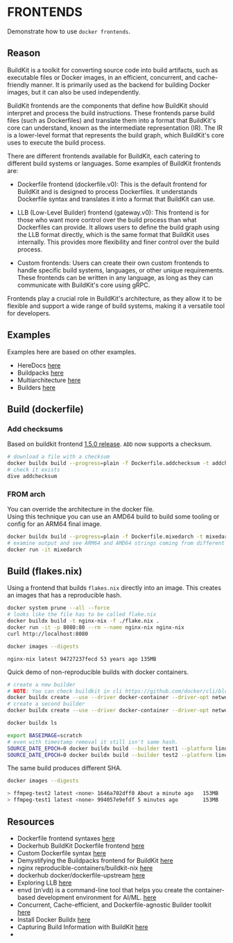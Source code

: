 # FRONTENDS

Demonstrate how to use `docker frontends`.  

## Reason

BuildKit is a toolkit for converting source code into build artifacts, such as executable files or Docker images, in an efficient, concurrent, and cache-friendly manner. It is primarily used as the backend for building Docker images, but it can also be used independently.  

BuildKit frontends are the components that define how BuildKit should interpret and process the build instructions. These frontends parse build files (such as Dockerfiles) and translate them into a format that BuildKit's core can understand, known as the intermediate representation (IR). The IR is a lower-level format that represents the build graph, which BuildKit's core uses to execute the build process.  

There are different frontends available for BuildKit, each catering to different build systems or languages. Some examples of BuildKit frontends are:  

* Dockerfile frontend (dockerfile.v0): This is the default frontend for BuildKit and is designed to process Dockerfiles. It understands Dockerfile syntax and translates it into a format that BuildKit can use.  

* LLB (Low-Level Builder) frontend (gateway.v0): This frontend is for those who want more control over the build process than what Dockerfiles can provide. It allows users to define the build graph using the LLB format directly, which is the same format that BuildKit uses internally. This provides more flexibility and finer control over the build process.  

* Custom frontends: Users can create their own custom frontends to handle specific build systems, languages, or other unique requirements. These frontends can be written in any language, as long as they can communicate with BuildKit's core using gRPC.  

Frontends play a crucial role in BuildKit's architecture, as they allow it to be flexible and support a wide range of build systems, making it a versatile tool for developers.  

## Examples

Examples here are based on other examples.  

* HereDocs [here](../60_heredocs/README.md)  
* Buildpacks [here](../43_python_buildpacks/README.md)  
* Multiarchitecture [here](../55_multiarch/README.md)  
* Builders [here](../90_builders/README.md)  

## Build (dockerfile)

### Add checksums

Based on buildkit frontend [1.5.0 release](https://github.com/moby/buildkit/releases/tag/dockerfile%2F1.5.0-labs).  `ADD` now supports a checksum.  

```sh
# download a file with a checksum
docker buildx build --progress=plain -f Dockerfile.addchecksum -t addchecksum .
# check it exists
dive addchecksum
```

### FROM arch

You can override the architecture in the docker file.  
Using this technique you can use an AMD64 build to build some tooling or config for an ARM64 final image.  

```sh
docker buildx build --progress=plain -f Dockerfile.mixedarch -t mixedarch .
# examine output and see ARM64 and AMD64 strings coming from different architectures
docker run -it mixedarch
```

## Build (flakes.nix)

Using a frontend that builds `flakes.nix` directly into an image.  This creates an images that has a reproducible hash.  

```sh
docker system prune --all --force
# looks like the file has to be called flake.nix
docker buildx build -t nginx-nix -f ./flake.nix .
docker run -it -p 8080:80 --rm --name nginx-nix nginx-nix
curl http://localhost:8080 

docker images --digests
```

```log
nginx-nix latest 94727237fecd 53 years ago 135MB
```

Quick demo of non-reproducible builds with docker containers.  

```sh
# create a new builder 
# NOTE: You can check buildkit in cli https://github.com/docker/cli/blob/master/vendor.mod or vendor.conf depending on commitid in docker version
docker buildx create --use --driver docker-container --driver-opt network=host --driver-opt image=moby/buildkit:v0.11.5 --name test1 --platform linux/amd64
# create a second builder
docker buildx create --use --driver docker-container --driver-opt network=host --driver-opt image=moby/buildkit:v0.11.5 --name test2 --platform linux/amd64

docker buildx ls

export BASEIMAGE=scratch
# even with timestamp removal it still isn't same hash.  
SOURCE_DATE_EPOCH=0 docker buildx build --builder test1 --platform linux/amd64 --load --build-arg=baseimage=$BASEIMAGE --progress=plain -f Dockerfile.ffmpeg --target PRODUCTION -t ffmpeg-test1 .
SOURCE_DATE_EPOCH=0 docker buildx build --builder test2 --platform linux/amd64 --load --build-arg=baseimage=$BASEIMAGE --progress=plain -f Dockerfile.ffmpeg --target PRODUCTION -t ffmpeg-test2 .
```

The same build produces different SHA.  

```sh
docker images --digests

> ffmpeg-test2 latest <none> 1646a702dff0 About a minute ago   153MB
> ffmpeg-test1 latest <none> 994057e9efdf 5 minutes ago        153MB
```

## Resources

* Dockerfile frontend syntaxes [here](https://github.com/moby/buildkit/blob/dockerfile/1.4.0/frontend/dockerfile/docs/syntax.md#linked-copies-copy---link-add---link)  
* Dockerhub BuildKit Dockerfile frontend [here](https://hub.docker.com/r/docker/dockerfile)
* Custom Dockerfile syntax [here](https://docs.docker.com/build/buildkit/dockerfile-frontend/)
* Demystifying the Buildpacks frontend for BuildKit [here](https://shemleong.medium.com/demystifying-the-buildpacks-buildkit-frontend-6e9378001c6c)  
* nginx reproducible-containers/buildkit-nix [here](https://github.com/reproducible-containers/buildkit-nix/blob/master/examples/nginx-flake/flake.nix)  
* dockerhub docker/dockerfile-upstream [here](https://hub.docker.com/r/docker/dockerfile-upstream)
* Exploring LLB [here](https://github.com/moby/buildkit#exploring-llb)
* envd (ɪnˈvdɪ) is a command-line tool that helps you create the container-based development environment for AI/ML. [here](https://github.com/tensorchord/envd/)  
* Concurrent, Cache-efficient, and Dockerfile-agnostic Builder toolkit [here](https://morioh.com/p/274c9a97e133)
* Install Docker Buildx [here](https://docs.docker.com/build/install-buildx/)  
* Capturing Build Information with BuildKit [here](https://www.docker.com/blog/capturing-build-information-buildkit/)  
* 